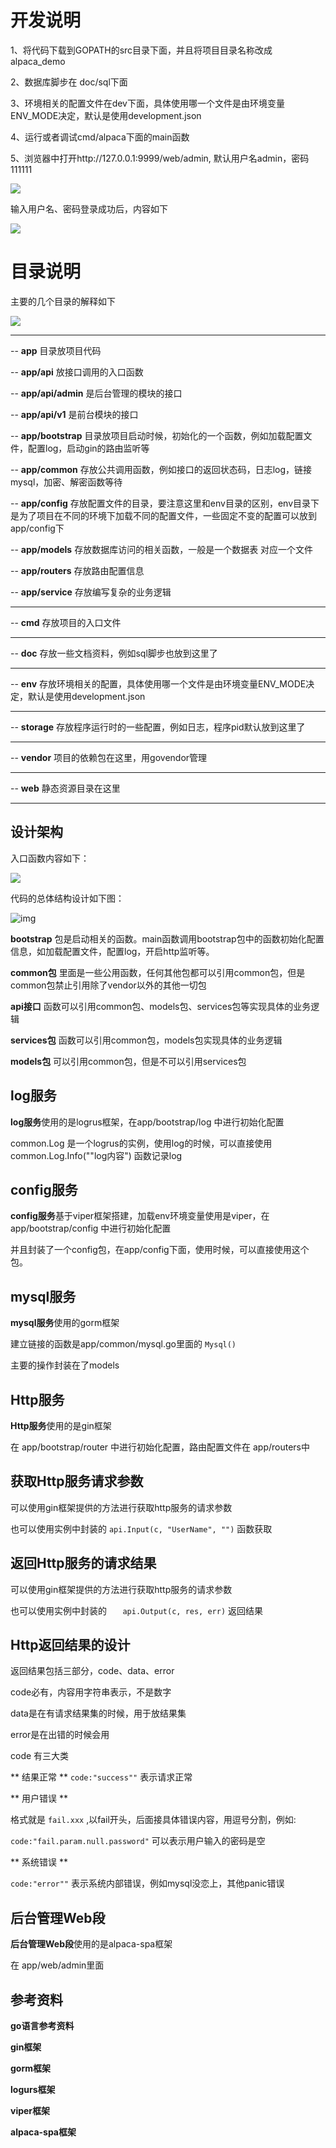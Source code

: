 # 开发说明

1、将代码下载到GOPATH的src目录下面，并且将项目目录名称改成 alpaca_demo

2、数据库脚步在 doc/sql下面 

3、环境相关的配置文件在dev下面，具体使用哪一个文件是由环境变量ENV_MODE决定，默认是使用development.json

4、运行或者调试cmd/alpaca下面的main函数

5、浏览器中打开http://127.0.0.1:9999/web/admin, 默认用户名admin，密码111111

![](https://oscimg.oschina.net/oscnet/up-e9c6a05249f55b24e5382480ee053f87681.png)

输入用户名、密码登录成功后，内容如下

![](https://oscimg.oschina.net/oscnet/up-e65d328aeedd599168793765a5129068201.png)


# 目录说明

主要的几个目录的解释如下

![](https://oscimg.oschina.net/oscnet/up-99e99677fb61129764c80d3a392d1767c32.png)

---

-- **app** 目录放项目代码

-- **app/api** 放接口调用的入口函数

-- **app/api/admin** 是后台管理的模块的接口

-- **app/api/v1** 是前台模块的接口

-- **app/bootstrap** 目录放项目启动时候，初始化的一个函数，例如加载配置文件，配置log，启动gin的路由监听等

-- **app/common** 存放公共调用函数，例如接口的返回状态码，日志log，链接mysql，加密、解密函数等待

-- **app/config** 存放配置文件的目录，要注意这里和env目录的区别，env目录下是为了项目在不同的环境下加载不同的配置文件，一些固定不变的配置可以放到 app/config下


-- **app/models** 存放数据库访问的相关函数，一般是一个数据表 对应一个文件

-- **app/routers** 存放路由配置信息

-- **app/service** 存放编写复杂的业务逻辑

---

-- **cmd** 存放项目的入口文件

---

-- **doc** 存放一些文档资料，例如sql脚步也放到这里了

---

-- **env** 存放环境相关的配置，具体使用哪一个文件是由环境变量ENV_MODE决定，默认是使用development.json

---

-- **storage** 存放程序运行时的一些配置，例如日志，程序pid默认放到这里了

---

-- **vendor** 项目的依赖包在这里，用govendor管理

---

-- **web** 静态资源目录在这里

---

## 设计架构

入口函数内容如下：

![](https://oscimg.oschina.net/oscnet/up-e8dfc357732ee7c5d9072f9458a38fd6121.png)


代码的总体结构设计如下图：

![img](https://oscimg.oschina.net/oscnet/up-75905893702a4524a3d38ac1e7be11c7f02.png)

**bootstrap** 包是启动相关的函数。main函数调用bootstrap包中的函数初始化配置信息，如加载配置文件，配置log，开启http监听等。

**common包** 里面是一些公用函数，任何其他包都可以引用common包，但是common包禁止引用除了vendor以外的其他一切包

**api接口** 函数可以引用common包、models包、services包等实现具体的业务逻辑

**services包** 函数可以引用common包，models包实现具体的业务逻辑

**models包** 可以引用common包，但是不可以引用services包


## log服务

**log服务**使用的是logrus框架，在app/bootstrap/log 中进行初始化配置

common.Log 是一个logrus的实例，使用log的时候，可以直接使用common.Log.Info(""log内容") 函数记录log


## config服务

**config服务**基于viper框架搭建，加载env环境变量使用是viper，在app/bootstrap/config 中进行初始化配置

并且封装了一个config包，在app/config下面，使用时候，可以直接使用这个包。


## mysql服务

**mysql服务**使用的gorm框架

建立链接的函数是app/common/mysql.go里面的 ``` Mysql() ```

主要的操作封装在了models




## Http服务

**Http服务**使用的是gin框架

在 app/bootstrap/router 中进行初始化配置，路由配置文件在 app/routers中


## 获取Http服务请求参数

可以使用gin框架提供的方法进行获取http服务的请求参数

也可以使用实例中封装的  ``` api.Input(c, "UserName", "") ``` 函数获取


## 返回Http服务的请求结果

可以使用gin框架提供的方法进行获取http服务的请求参数

也可以使用实例中封装的  ``` 	api.Output(c, res, err) ```  返回结果


## Http返回结果的设计


返回结果包括三部分，code、data、error

code必有，内容用字符串表示，不是数字

data是在有请求结果集的时候，用于放结果集

error是在出错的时候会用


code 有三大类

** 结果正常 **
``` code:"success"" ``` 表示请求正常


** 用户错误 **

格式就是 ```fail.xxx``` ,以fail开头，后面接具体错误内容，用逗号分割，例如:

``` code:"fail.param.null.password" ``` 可以表示用户输入的密码是空


** 系统错误 **

``` code:"error"" ``` 表示系统内部错误，例如mysql没恋上，其他panic错误

## 后台管理Web段

**后台管理Web段**使用的是alpaca-spa框架

在 app/web/admin里面


## 参考资料

**go语言参考资料**

**gin框架**

**gorm框架**

**logurs框架**

**viper框架**

**alpaca-spa框架**
